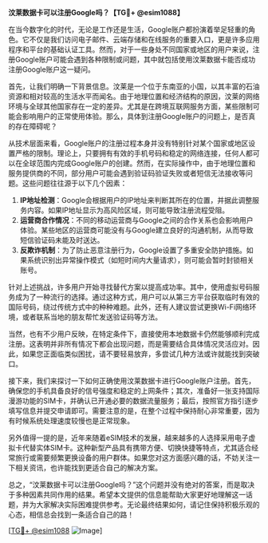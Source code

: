**汶莱数据卡可以注册Google吗？【TG💪+ @esim1088】**

在当今数字化的时代，无论是工作还是生活，Google账户都扮演着举足轻重的角色。它不仅是我们访问电子邮件、云端存储和在线服务的重要入口，更是许多应用程序和平台的基础认证工具。然而，对于一些身处不同国家或地区的用户来说，注册Google账户可能会遇到各种限制或问题，其中就包括使用汶莱数据卡能否成功注册Google账户这一疑问。

首先，让我们明确一下背景信息。汶莱是一个位于东南亚的小国，以其丰富的石油资源和相对较高的生活水平而闻名。由于地理位置和经济结构的原因，汶莱的网络环境与全球其他国家存在一定的差异。尤其是在跨境互联网服务方面，某些限制可能会影响用户的正常使用体验。那么，具体到注册Google账户的问题上，是否真的存在障碍呢？

从技术层面来看，Google账户的注册过程本身并没有特别针对某个国家或地区设置严格的限制。理论上，只要拥有有效的手机号码和稳定的网络连接，任何人都可以在全球范围内完成Google账户的创建。然而，在实际操作中，由于地理位置和服务提供商的不同，部分用户可能会遇到验证码验证失败或者短信无法接收等问题。这些问题往往源于以下几个因素：

1. **IP地址检测**：Google会根据用户的IP地址来判断其所在的位置，并据此调整服务内容。如果IP地址显示为高风险区域，则可能导致注册流程受阻。
2. **运营商合作情况**：不同的移动运营商与Google之间的合作关系也会影响用户体验。某些地区的运营商可能没有与Google建立良好的沟通机制，从而导致短信验证码未能及时送达。
3. **反欺诈机制**：为了防止恶意注册行为，Google设置了多重安全防护措施。如果系统识别出异常操作模式（如短时间内大量请求），则可能会暂时封锁相关账号。

针对上述挑战，许多用户开始寻找替代方案以提高成功率。其中，使用虚拟号码服务成为了一种流行的选择。通过这种方式，用户可以从第三方平台获取临时有效的国际号码，绕过传统方式中的种种难题。此外，还有人建议尝试更换Wi-Fi网络环境，或者联系当地的朋友帮忙发送验证码等方法。

当然，也有不少用户反映，在特定条件下，直接使用本地数据卡仍然能够顺利完成注册。这表明并非所有情况下都会出现问题，而是需要结合具体情况灵活应对。因此，如果您正面临类似困扰，请不要轻易放弃，多尝试几种方法或许就能找到突破口。

接下来，我们来探讨一下如何正确使用汶莱数据卡进行Google账户注册。首先，确保您的手机具备良好的信号强度和稳定的上网条件；其次，准备好一张支持国际漫游功能的SIM卡，并确认已开通必要的数据流量服务；最后，按照官方指引逐步填写信息并提交申请即可。需要注意的是，在整个过程中保持耐心非常重要，因为有时候系统处理速度较慢也是正常现象。

另外值得一提的是，近年来随着eSIM技术的发展，越来越多的人选择采用电子虚拟卡代替实体SIM卡。这种新型产品具有携带方便、切换快捷等特点，尤其适合经常旅行或需要频繁更换设备的用户群体。如果您对这方面感兴趣的话，不妨关注一下相关资讯，也许能找到更适合自己的解决方案。

总之，“汶莱数据卡可以注册Google吗？”这个问题并没有绝对的答案，而是取决于多种因素共同作用的结果。希望本文提供的信息能帮助大家更好地理解这一话题，并为大家解决实际困难提供参考。无论最终结果如何，请记住保持积极乐观的心态，相信总会找到一条适合自己的路！

[[TG💪+ @esim1088](https://t.me/s/esim1088) ![Image](https://i.postimg.cc/4NQfJmqS/Snipaste-2025-05-13-00-14-12.png)]